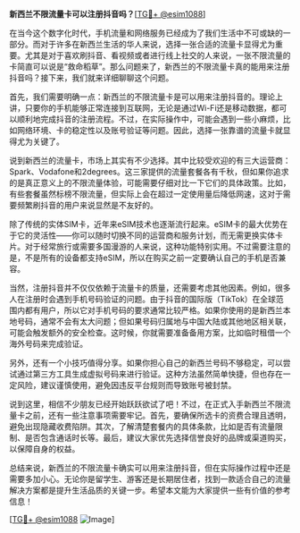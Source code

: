 **新西兰不限流量卡可以注册抖音吗？**[[TG💪+ @esim1088](https://t.me/s/esim1088)]

在当今这个数字化时代，手机流量和网络服务已经成为了我们生活中不可或缺的一部分。而对于许多在新西兰生活的华人来说，选择一张合适的流量卡显得尤为重要。尤其是对于喜欢刷抖音、看视频或者进行线上社交的人来说，一张不限流量的卡简直可以说是“救命稻草”。那么问题来了，新西兰的不限流量卡真的能用来注册抖音吗？接下来，我们就来详细聊聊这个问题。

首先，我们需要明确一点：新西兰的不限流量卡是可以用来注册抖音的。理论上讲，只要你的手机能够正常连接到互联网，无论是通过Wi-Fi还是移动数据，都可以顺利地完成抖音的注册流程。不过，在实际操作中，可能会遇到一些小麻烦，比如网络环境、卡的稳定性以及账号验证等问题。因此，选择一张靠谱的流量卡就显得尤为关键了。

说到新西兰的流量卡，市场上其实有不少选择。其中比较受欢迎的有三大运营商：Spark、Vodafone和2degrees。这三家提供的流量套餐各有千秋，但如果你追求的是真正意义上的不限流量体验，可能需要仔细对比一下它们的具体政策。比如，有些套餐虽然标榜不限流量，但实际上会在超过一定使用量后降低网速，这对于需要频繁刷抖音的用户来说显然是不友好的。

除了传统的实体SIM卡，近年来eSIM技术也逐渐流行起来。eSIM卡的最大优势在于它的灵活性——你可以随时切换不同的运营商和服务计划，而无需更换实体卡片。对于经常旅行或需要多国漫游的人来说，这种功能特别实用。不过需要注意的是，不是所有的设备都支持eSIM，所以在购买之前一定要确认自己的手机是否兼容。

当然，注册抖音并不仅仅依赖于流量卡的质量，还需要考虑其他因素。例如，很多人在注册时会遇到手机号码验证的问题。由于抖音的国际版（TikTok）在全球范围内都有用户，所以它对手机号码的要求通常比较严格。如果你使用的是新西兰本地号码，通常不会有太大问题；但如果号码归属地与中国大陆或其他地区相关联，可能会触发额外的安全检查。这时候，你就需要准备备用方案，比如临时租借一个海外号码来完成验证。

另外，还有一个小技巧值得分享。如果你担心自己的新西兰号码不够稳定，可以尝试通过第三方工具生成虚拟号码来进行验证。这种方法虽然简单快捷，但也存在一定风险，建议谨慎使用，避免因违反平台规则而导致账号被封禁。

说到这里，相信不少朋友已经开始跃跃欲试了吧！不过，在正式入手新西兰不限流量卡之前，还有一些注意事项需要牢记。首先，要确保所选卡的资费合理且透明，避免出现隐藏收费陷阱。其次，了解清楚套餐内的具体条款，比如是否有流量限制、是否包含通话时长等。最后，建议大家优先选择信誉良好的品牌或渠道购买，以保障自身的权益。

总结来说，新西兰的不限流量卡确实可以用来注册抖音，但在实际操作过程中还是需要多加小心。无论你是留学生、游客还是长期居住者，找到一款适合自己的流量解决方案都是提升生活品质的关键一步。希望本文能为大家提供一些有价值的参考信息！

[[TG💪+ @esim1088](https://t.me/s/esim1088) ![Image](https://i.postimg.cc/4NQfJmqS/Snipaste-2025-05-13-00-14-12.png)]